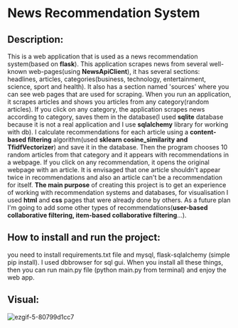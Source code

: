 
# News Recommendation System

## Description:

This is a web application that is used as a news recommendation system(based on **flask**). This application scrapes news from several well-known web-pages(using **NewsApiClient**), it has several sections: headlines, articles, categories(business, technology, entertainment, science, sport and health). It also has a section named 'sources' where you can see web pages that are used for scraping. When you run an application, it scrapes articles and shows you articles from any category(random articles). If you click on any category, the application scrapes news according to category, saves them in the database(I used **sqlite** database because it is not a real application and I use **sqlalchemy** library for working with db). I calculate recommendations for each article using a **content-based filtering** algorithm(used **sklearn cosine_similarity and TfidfVectorizer**) and save it in the database. Then the program chooses 10 random articles from that category and it appears with recommendations in a webpage. If you click on any recommendation, it opens the original webpage with an article. It is envisaged that one article shouldn't appear twice in recommendations and also an article can't be a recommendation for itself. **The main purpose** of creating this project is to get an experience of working with recommendation systems and databases, for visualisation I used **html** and **css** pages that were already done by others. As a future plan I'm going to add some other types of recommendations(**user-based collaborative filtering, item-based collaborative filtering**...).

## How to install and run the project:

you need to install requirements.txt file and mysql, flask-sqlalchemy (simple pip install). I used dbbrowser for sql gui. When you install all these things, then you can run main.py file (python main.py from terminal) and enjoy the web app.

## Visual:
![ezgif-5-80799d1cc7](https://user-images.githubusercontent.com/85623531/162541855-83c5117f-f26a-49c7-9c94-d1c716e44591.gif)
